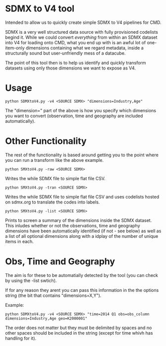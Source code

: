 # SDMX to V4 tool

Intended to allow us to quickly create simple SDMX to V4 pipelines for CMD.

SDMX is a very well structured data source with fully provisioned codelists begind it. While we could convert *everything* from within an SDMX dataset into V4 for loading onto CMD, what you end up with is an awful lot of one-item-only dimensions containing what we regard metadata, inside a structurally sound but user-unfriendly mess of a datacube.

The point of this tool then is to help us identify and quickly transform datasets using only those dimensions we want to expose as V4.



# Usage

```python SDMXtoV4.py -v4 <SOURCE SDMX> "dimensions=Industry,Age"```

The "dimension=" part of the above is how you specify which dimensions you want to convert (observation, time and geography are included automatically).


# Other Functionality

The rest of the functionality is based around getting you to the point where you can run a transform like the above example.

```python SMXtoV4.py -raw <SOURCE SDMX>```

Writes the while SDMX file to simple flat file CSV.

```python SMXtoV4.py -tran <SOURCE SDMX>```

Writes the while SDMX file to simple flat file CSV and uses codelists hosted on sdmx.org to translate the codes into labels.

```python SMXtoV4.py -list <SOURCE SDMX>```

Prints to screen a summary of the dimensions inside the SDMX dataset. This inludes whether or not the observations, time and geography dimensions have been automatically identified (if not - see below) as well as a list of all optional dimensions along with a idplay of the number of unique items in each.


# Obs, Time and Geography

The aim is for these to be automatially detected by the tool (you can check by using the -list swtich).

If for any reason they arent you can pass this information in the the options string (the bit that contains "dimensions=X,Y").

Example:

```python SDMXtoV4.py -v4 <SOURCE SDMX> "time=2014 Q1 obs=obs_column dimensions=Industry,Age geo=K2000001"```

The order does not matter but they must be delimited by spaces and no other spaces should be included in the string (except for time whivh has handling for it).

